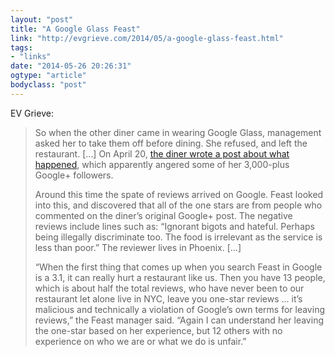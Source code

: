```yaml
---
layout: "post"
title: "A Google Glass Feast"
link: "http://evgrieve.com/2014/05/a-google-glass-feast.html"
tags: 
- "links"
date: "2014-05-26 20:26:31"
ogtype: "article"
bodyclass: "post"
---
```


EV Grieve:

> So when the other diner came in wearing Google Glass, management asked her to take them off before dining. She refused, and left the restaurant. […] On April 20, [the diner wrote a post about what happened](https://plus.google.com/+KatyKasmai/posts/3PvxJted6qm), which apparently angered some of her 3,000-plus Google+ followers.
> 
> Around this time the spate of reviews arrived on Google. Feast looked into this, and discovered that all of the one stars are from people who commented on the diner’s original Google+ post. The negative reviews include lines such as: “Ignorant bigots and hateful. Perhaps being illegally discriminate too. The food is irrelevant as the service is less than poor.” The reviewer lives in Phoenix. […]
> 
> “When the first thing that comes up when you search Feast in Google is a 3.1, it can really hurt a restaurant like us. Then you have 13 people, which is about half the total reviews, who have never been to our restaurant let alone live in NYC, leave you one-star reviews … it’s malicious and technically a violation of Google’s own terms for leaving reviews,” the Feast manager said. “Again I can understand her leaving the one-star based on her experience, but 12 others with no experience on who we are or what we do is unfair.”